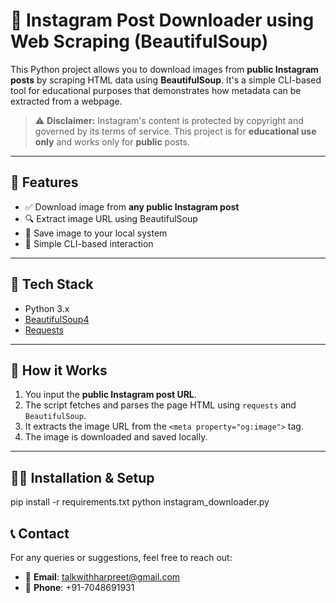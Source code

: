 # 📸 Instagram Post Downloader using Web Scraping (BeautifulSoup)

This Python project allows you to download images from **public Instagram posts** by scraping HTML data using **BeautifulSoup**. It's a simple CLI-based tool for educational purposes that demonstrates how metadata can be extracted from a webpage.

> ⚠️ **Disclaimer:** Instagram's content is protected by copyright and governed by its terms of service. This project is for **educational use only** and works only for **public** posts.

---

## 📌 Features

- ✅ Download image from **any public Instagram post**
- 🔍 Extract image URL using BeautifulSoup
- 💾 Save image to your local system
- 📂 Simple CLI-based interaction

---

## 🧰 Tech Stack

- Python 3.x
- [BeautifulSoup4](https://pypi.org/project/beautifulsoup4/)
- [Requests](https://pypi.org/project/requests/)

---

## 🚀 How it Works

1. You input the **public Instagram post URL**.
2. The script fetches and parses the page HTML using `requests` and `BeautifulSoup`.
3. It extracts the image URL from the `<meta property="og:image">` tag.
4. The image is downloaded and saved locally.

---

## 🧑‍💻 Installation & Setup
pip install -r requirements.txt
python instagram_downloader.py


## 📞 Contact

For any queries or suggestions, feel free to reach out:

- 📧 **Email**: talkwithharpreet@gmail.com
- 📱 **Phone**: +91-7048691931

